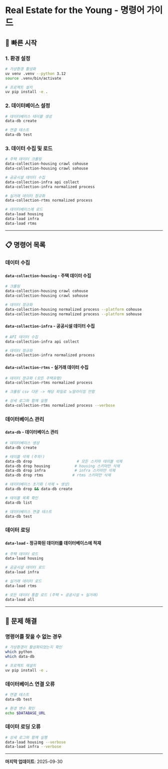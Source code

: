# Real Estate for the Young - 명령어 가이드

## 🚀 빠른 시작

### 1. 환경 설정

```bash
# 가상환경 활성화
uv venv .venv --python 3.12
source .venv/bin/activate

# 프로젝트 설치
uv pip install -e .
```

### 2. 데이터베이스 설정

```bash
# 데이터베이스 테이블 생성
data-db create

# 연결 테스트
data-db test
```

### 3. 데이터 수집 및 로드

```bash
# 주택 데이터 크롤링
data-collection-housing crawl cohouse
data-collection-housing crawl sohouse

# 공공시설 데이터 수집
data-collection-infra api collect
data-collection-infra normalized process

# 실거래 데이터 정규화
data-collection-rtms normalized process

# 데이터베이스에 로드
data-load housing
data-load infra
data-load rtms
```

---

## 📋 명령어 목록

### 데이터 수집

#### `data-collection-housing` - 주택 데이터 수집

```bash
# 크롤링
data-collection-housing crawl cohouse
data-collection-housing crawl sohouse

# 데이터 정규화
data-collection-housing normalized process --platform cohouse
data-collection-housing normalized process --platform sohouse
```

#### `data-collection-infra` - 공공시설 데이터 수집

```bash
# API 데이터 수집
data-collection-infra api collect

# 데이터 정규화
data-collection-infra normalized process
```

#### `data-collection-rtms` - 실거래 데이터 수집 

```bash
# 데이터 정규화 (모든 주택유형)
data-collection-rtms normalized process

# 크롤링 csv 다운 -> 해당 파일로 노말라이징 안함

# 상세 로그와 함께 실행
data-collection-rtms normalized process --verbose
```



### 데이터베이스 관리

#### `data-db` - 데이터베이스 관리

```bash
# 데이터베이스 생성
data-db create

# 테이블 삭제 (주의!)
data-db drop                    # 모든 스키마 테이블 삭제
data-db drop housing           # housing 스키마만 삭제
data-db drop infra             # infra 스키마만 삭제
data-db drop rtms             # rtms 스키마만 삭제

# 데이터베이스 초기화 (삭제 + 생성)
data-db drop && data-db create

# 테이블 목록 확인
data-db list

# 데이터베이스 연결 테스트
data-db test
```

### 데이터 로딩

#### `data-load` - 정규화된 데이터를 데이터베이스에 적재

```bash
# 주택 데이터 로드
data-load housing

# 공공시설 데이터 로드
data-load infra

# 실거래 데이터 로드
data-load rtms

# 모든 데이터 통합 로드 (주택 + 공공시설 + 실거래)
data-load all
```

---

## 🔧 문제 해결

### 명령어를 찾을 수 없는 경우

```bash
# 가상환경이 활성화되었는지 확인
which python
which data-db

# 프로젝트 재설치
uv pip install -e .
```

### 데이터베이스 연결 오류

```bash
# 연결 테스트
data-db test

# 환경 변수 확인
echo $DATABASE_URL
```

### 데이터 로딩 오류

```bash
# 상세 로그와 함께 실행
data-load housing --verbose
data-load infra --verbose
```

---

**마지막 업데이트**: 2025-09-30
